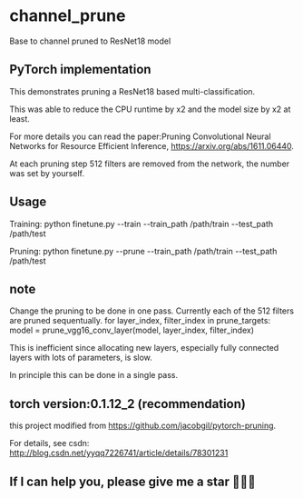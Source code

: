 # channel_prune
Base to channel pruned to ResNet18 model

## PyTorch implementation

This demonstrates pruning a ResNet18 based multi-classification. 

This was able to reduce the CPU runtime by x2 and the model size by x2 at least.

For more details you can read the paper:Pruning Convolutional Neural Networks for Resource Efficient Inference, 
https://arxiv.org/abs/1611.06440.

At each pruning step 512 filters are removed from the network, the number was set by yourself.

## Usage

Training: python finetune.py --train --train_path /path/train --test_path /path/test 

Pruning:  python finetune.py --prune --train_path /path/train --test_path /path/test

## note

Change the pruning to be done in one pass. Currently each of the 512 filters are pruned sequentually. for layer_index, filter_index in prune_targets: model = prune_vgg16_conv_layer(model, layer_index, filter_index)

This is inefficient since allocating new layers, especially fully connected layers with lots of parameters, is slow.

In principle this can be done in a single pass.

## torch version:0.1.12_2 (recommendation)

this project modified from https://github.com/jacobgil/pytorch-pruning.

For details, see csdn: http://blog.csdn.net/yyqq7226741/article/details/78301231
## If I can help you, please give me a star :star2::star2::star2:
